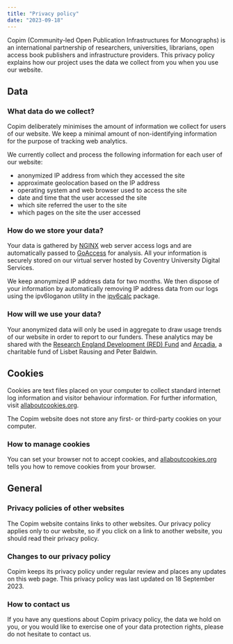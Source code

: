 ```yaml
---
title: "Privacy policy"
date: "2023-09-18"
---
```


Copim (Community-led Open Publication Infrastructures for Monographs) is an international partnership of researchers, universities, librarians, open access book publishers and infrastructure providers. This privacy policy explains how our project uses the data we collect from you when you use our website.

## Data

### What data do we collect?

Copim deliberately minimises the amount of information we collect for users of our website. We keep a minimal amount of non-identifying information for the purpose of tracking web analytics.

We currently collect and process the following information for each user of our website:
 - anonymized IP address from which they accessed the site
 - approximate geolocation based on the IP address
 - operating system and web browser used to access the site
 - date and time that the user accessed the site
 - which site referred the user to the site
 - which pages on the site the user accessed

### How do we store your data?

Your data is gathered by [NGINX](https://www.nginx.com/) web server access logs and are automatically passed to [GoAccess](https://goaccess.io/) for analysis. All your information is securely stored on our virtual server hosted by Coventry University Digital Services.

We keep anonymized IP address data for two months. We then dispose of your information by automatically removing IP address data from our logs using the ipv6loganon utility in the [ipv6calc](https://www.deepspace6.net/projects/ipv6calc.html) package.

### How will we use your data?

Your anonymized data will only be used in aggregate to draw usage trends of our website in order to report to our funders. These analytics may be shared with the [Research England Development (RED) Fund](https://re.ukri.org/funding/our-funds-overview/research-england-development-red-fund/) and [Arcadia](https://www.arcadiafund.org.uk/), a charitable fund of Lisbet Rausing and Peter Baldwin.

## Cookies

Cookies are text files placed on your computer to collect standard internet log information and visitor behaviour information. For further information, visit [allaboutcookies.org](https://allaboutcookies.org).

The Copim website does not store any first- or third-party cookies on your computer.

### How to manage cookies

You can set your browser not to accept cookies, and [allaboutcookies.org](https://allaboutcookies.org) tells you how to remove cookies from your browser.

## General

### Privacy policies of other websites

The Copim website contains links to other websites. Our privacy policy applies only to our website, so if you click on a link to another website, you should read their privacy policy.

### Changes to our privacy policy

Copim keeps its privacy policy under regular review and places any updates on this web page. This privacy policy was last updated on 18 September 2023.

### How to contact us

If you have any questions about Copim privacy policy, the data we hold on you, or you would like to exercise one of your data protection rights, please do not hesitate to contact us.

